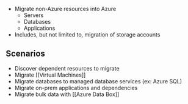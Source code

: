 * Migrate non-Azure resources into Azure
	* Servers
	* Databases
	* Applications
* Includes, but not limited to, migration of storage accounts

## Scenarios
* Discover dependent resources to migrate
* Migrate [[Virtual Machines]]
* Migrate databases to managed database services (ex: Azure SQL)
* Migrate on-prem applications and dependencies
* Migrate bulk data with [[Azure Data Box]]
